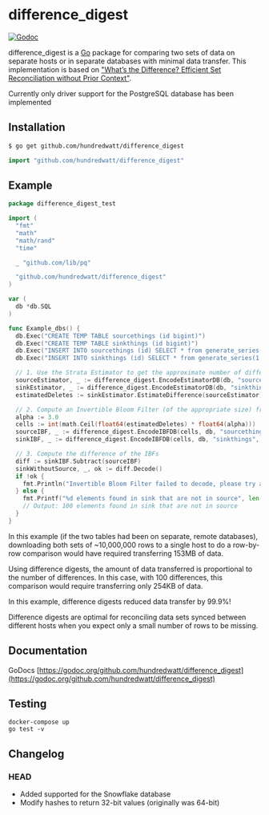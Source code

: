 # difference_digest

[![Godoc](https://img.shields.io/badge/godoc-reference-blue.svg?style=flat)](https://godoc.org/github.com/hundredwatt/difference_digest)

difference_digest is a [Go](https://golang.org) package for comparing two sets of data on separate hosts or in separate databases with minimal data transfer. This implementation is based on ["What’s the Difference?
Efficient Set Reconciliation without Prior Context"](https://www.ics.uci.edu/~eppstein/pubs/EppGooUye-SIGCOMM-11.pdf).


Currently only driver support for the PostgreSQL database has been implemented

## Installation
```bash
$ go get github.com/hundredwatt/difference_digest
```

```go
import "github.com/hundredwatt/difference_digest"
```

## Example

```go
package difference_digest_test

import (
  "fmt"
  "math"
  "math/rand"
  "time"

  _ "github.com/lib/pq"

  "github.com/hundredwatt/difference_digest"
)

var (
  db *db.SQL
)

func Example_dbs() {
  db.Exec("CREATE TEMP TABLE sourcethings (id bigint)")
  db.Exec("CREATE TEMP TABLE sinkthings (id bigint)")
  db.Exec("INSERT INTO sourcethings (id) SELECT * from generate_series(1,9999900)") // 100 items missing out of 10,000,000
  db.Exec("INSERT INTO sinkthings (id) SELECT * from generate_series(1,10000000)")

  // 1. Use the Strata Estimator to get the approximate number of differences between the two tables
  sourceEstimator, _ := difference_digest.EncodeEstimatorDB(db, "sourcethings", "id")
  sinkEstimator, _ := difference_digest.EncodeEstimatorDB(db, "sinkthings", "id")
  estimatedDeletes := sinkEstimator.EstimateDifference(sourceEstimator)

  // 2. Compute an Invertible Bloom Filter (of the appropriate size) from each source
  alpha := 3.0
  cells := int(math.Ceil(float64(estimatedDeletes) * float64(alpha)))
  sourceIBF, _ := difference_digest.EncodeIBFDB(cells, db, "sourcethings", "id")
  sinkIBF, _ := difference_digest.EncodeIBFDB(cells, db, "sinkthings", "id")

  // 3. Compute the difference of the IBFs
  diff := sinkIBF.Subtract(sourceIBF)
  sinkWithoutSource, _, ok := diff.Decode()
  if !ok {
    fmt.Println("Invertible Bloom Filter failed to decode, please try again")
  } else {
    fmt.Printf("%d elements found in sink that are not in source", len(sinkWithoutSource))
    // Output: 100 elements found in sink that are not in source
  }
}
```

In this example (if the two tables had been on separate, remote databases), downloading both sets of ~10,000,000 rows to a single host to do a row-by-row comparison would have required transferring 153MB of data.

Using difference digests, the amount of data transferred is proportional to the number of differences. In this case, with 100 differences, this comparison would require transferring only 254KB of data.

In this example, difference digests reduced data transfer by 99.9%!

Difference digests are optimal for reconciling data sets synced between different hosts when you expect only a small number of rows to be missing.

## Documentation

GoDocs [https://godoc.org/github.com/hundredwatt/difference_digest](https://godoc.org/github.com/hundredwatt/difference_digest)

## Testing

```
docker-compose up
go test -v
```

## Changelog

### HEAD
* Added supported for the Snowflake database
* Modify hashes to return 32-bit values (originally was 64-bit)
